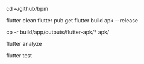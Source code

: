 cd ~/github/bpm 

flutter clean
flutter pub get
flutter build apk --release

cp -r build/app/outputs/flutter-apk/* apk/

flutter analyze

flutter test




